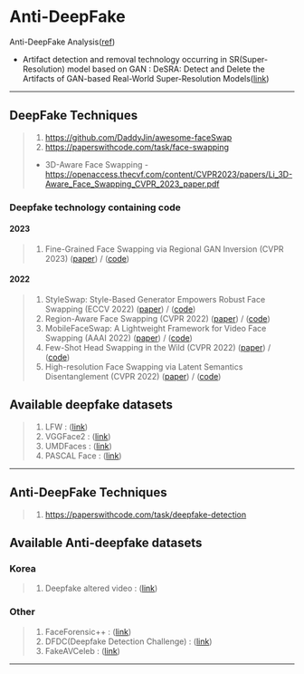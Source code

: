 # Anti-DeepFake
Anti-DeepFake Analysis([ref](https://wikidocs.net/192158))

 * Artifact detection and removal technology occurring in SR(Super-Resolution) model based on GAN : DeSRA: Detect and Delete the Artifacts of GAN-based Real-World Super-Resolution Models([link](https://arxiv.org/pdf/2307.02457))
___
## DeepFake Techniques
> 1. https://github.com/DaddyJin/awesome-faceSwap
> 2. https://paperswithcode.com/task/face-swapping
>  + 3D-Aware Face Swapping - https://openaccess.thecvf.com/content/CVPR2023/papers/Li_3D-Aware_Face_Swapping_CVPR_2023_paper.pdf
### Deepfake technology containing code
#### 2023
> 1. Fine-Grained Face Swapping via Regional GAN Inversion (CVPR 2023) ([paper](https://arxiv.org/abs/2211.14068)) / ([code](https://github.com/e4s2022/e4s))
#### 2022
> 1. StyleSwap: Style-Based Generator Empowers Robust Face Swapping (ECCV 2022) ([paper](https://arxiv.org/abs/2209.13514)) / ([code](https://github.com/Seanseattle/StyleSwap))
> 2. Region-Aware Face Swapping (CVPR 2022) ([paper](https://openaccess.thecvf.com/content/CVPR2022/papers/Xu_Region-Aware_Face_Swapping_CVPR_2022_paper.pdf)) / ([code](https://github.com/xc-csc101/RAFSwap))
> 3. MobileFaceSwap: A Lightweight Framework for Video Face Swapping (AAAI 2022) ([paper](https://arxiv.org/abs/2201.03808)) / ([code](https://github.com/Seanseattle/MobileFaceSwap))
> 4. Few-Shot Head Swapping in the Wild (CVPR 2022) ([paper](https://arxiv.org/abs/2204.13100)) / ([code](https://github.com/jmliu88/HeSer))
> 5. High-resolution Face Swapping via Latent Semantics Disentanglement (CVPR 2022) ([paper](https://arxiv.org/abs/2203.15958)) / ([code](https://github.com/cnnlstm/FSLSD_HiRes))
## Available deepfake datasets
> 1. LFW : ([link](https://vis-www.cs.umass.edu/lfw/))
> 2. VGGFace2 : ([link](https://paperswithcode.com/dataset/vggface2-1))
> 3. UMDFaces : ([link](https://paperswithcode.com/dataset/umdfaces))
> 4. PASCAL Face : ([link](https://paperswithcode.com/dataset/pascal-face))
___ 
## Anti-DeepFake Techniques
> 1. https://paperswithcode.com/task/deepfake-detection

## Available Anti-deepfake datasets

### Korea
> 1. Deepfake altered video : ([link](https://www.aihub.or.kr/aihubdata/data/view.do?currMenu=115&topMenu=100&aihubDataSe=data&dataSetSn=55))

### Other
> 1. FaceForensic++ : ([link](https://paperswithcode.com/dataset/faceforensics-1))
> 2. DFDC(Deepfake Detection Challenge) : ([link](https://paperswithcode.com/dataset/dfdc))
> 3. FakeAVCeleb : ([link](https://paperswithcode.com/dataset/fakeavceleb))
___
